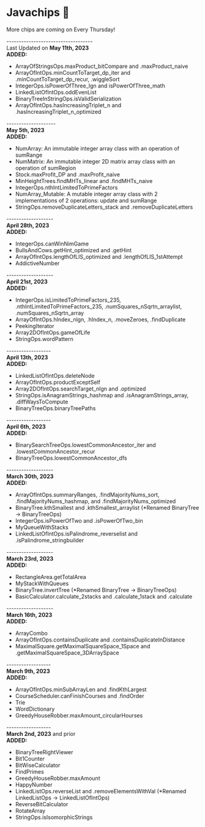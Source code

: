 # Javachips 🍪
More chips are coming on Every Thursday!</br>

-----------------------------------</br>
Last Updated on <b>May 11th, 2023</b></br>
<b>ADDED: </b>
- ArrayOfStringsOps.maxProduct_bitCompare and .maxProduct_naive
- ArrayOfIntOps.minCountToTarget_dp_iter and .minCountToTarget_dp_recur, .wiggleSort
- IntegerOps.isPowerOfThree_lgn and isPowerOfThree_math
- LinkedListOfIntOps.oddEvenList
- BinaryTreeInStringOps.isValidSerialization
- ArrayOfIntOps.hasIncreasingTriplet_n and .hasIncreasingTriplet_n_optimized

--------------------</br>
<b>May 5th, 2023</b></br>
<b>ADDED: </b>
- NumArray: An immutable integer array class with an operation of sumRange
- NumMatrix: An immutable integer 2D matrix array class with an operation of sumRegion
- Stock.maxProfit_DP and .maxProfit_naive
- MinHeightTrees.findMHTs_linear and .findMHTs_naive
- IntegerOps.nthIntLimitedToPrimeFactors
- NumArray_Mutable: A mutable integer array class with 2 implementations of 2 operations: update and sumRange
- StringOps.removeDuplicateLetters_stack and .removeDuplicateLetters

-------------------</br>
<b>April 28th, 2023</b></br>
<b>ADDED: </b>
- IntegerOps.canWinNimGame
- BullsAndCows.getHint_optimized and .getHint 
- ArrayOfIntOps.lengthOfLIS_optimized and .lengthOfLIS_1stAttempt
- AddictiveNumber

-------------------</br>
<b>April 21st, 2023</b></br>
<b>ADDED: </b>
- IntegerOps.isLimitedToPrimeFactors_235, .nthIntLimitedToPrimeFactors_235, .numSquares_nSqrtn_arraylist, .numSquares_nSqrtn_array
- ArrayOfIntOps.hIndex_nlgn, .hIndex_n, .moveZeroes, .findDuplicate
- PeekingIterator
- Array2DOfIntOps.gameOfLife
- StringOps.wordPattern

------------------</br>
<b>April 13th, 2023</b></br>
<b>ADDED: </b>
- LinkedListOfIntOps.deleteNode
- ArrayOfIntOps.productExceptSelf
- Array2DOfIntOps.searchTarget_nlgn and .optimized
- StringOps.isAnagramStrings_hashmap and .isAnagramStrings_array, .diffWaysToCompute
- BinaryTreeOps.binaryTreePaths

------------------</br>
<b>April 6th, 2023</b></br>
<b>ADDED: </b>
- BinarySearchTreeOps.lowestCommonAncestor_iter and .lowestCommonAncestor_recur
- BinaryTreeOps.lowestCommonAncestor_dfs

-------------------</br>
<b>March 30th, 2023</b></br>
<b>ADDED: </b>
- ArrayOfIntOps.summaryRanges, .findMajorityNums_sort, .findMajorityNums_hashmap, and .findMajorityNums_optimized
- BinaryTree.kthSmallest and .kthSmallest_arraylist (*Renamed BinaryTree -> BinaryTreeOps)
- IntegerOps.isPowerOfTwo and .isPowerOfTwo_bin
- MyQueueWithStacks
- LinkedListOfIntOps.isPalindrome_reverselist and .isPalindrome_stringbuilder

-------------------</br>
<b>March 23rd, 2023</b></br>
<b>ADDED: </b>
- RectangleArea.getTotalArea
- MyStackWithQueues
- BinaryTree.invertTree (*Renamed BinaryTree -> BinaryTreeOps)
- BasicCalculator.calculate_2stacks and .calculate_1stack and .calculate

-------------------</br>
<b>March 16th, 2023</b></br>
<b>ADDED: </b>
- ArrayCombo
- ArrayOfIntOps.containsDuplicate and .containsDuplicateInDistance
- MaximalSquare.getMaximalSquareSpace_1Space and .getMaximalSquareSpace_3DArraySpace

------------------</br>
<b>March 9th, 2023</b></br>
<b>ADDED: </b>
- ArrayOfIntOps.minSubArrayLen and .findKthLargest
- CourseScheduler.canFinishCourses and .findOrder
- Trie
- WordDictionary
- GreedyHouseRobber.maxAmount_circularHourses

------------------</br>
<b>March 2nd, 2023</b> and prior</br>
<b>ADDED: </b>
- BinaryTreeRightViewer
- Bit1Counter
- BitWiseCalculator
- FindPrimes
- GreedyHouseRobber.maxAmount
- HappyNumber
- LinkedListOps.reverseList and .removeElementsWithVal (*Renamed LinkedListOps -> LinkedListOfIntOps)
- ReverseBitCalculator
- RotateArray
- StringOps.isIsomorphicStrings
